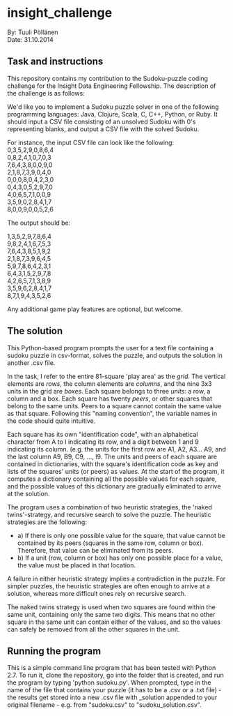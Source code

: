insight_challenge
=================

By: Tuuli Pöllänen<br>
Date: 31.10.2014

<h2>Task and instructions</h2>
This repository contains my contribution to the Sudoku-puzzle coding challenge for the Insight Data Engineering Fellowship. The description of the challenge is as follows:<br>

We'd like you to implement a Sudoku puzzle solver in one of the following programming languages: Java, Clojure, Scala, C, C++, Python, or Ruby. It should input a CSV file consisting of an unsolved Sudoku with 0's representing blanks, and output a CSV file with the solved Sudoku. <br>

For instance, the input CSV file can look like the following:<br>
0,3,5,2,9,0,8,6,4<br>
0,8,2,4,1,0,7,0,3<br>
7,6,4,3,8,0,0,9,0<br>
2,1,8,7,3,9,0,4,0<br>
0,0,0,8,0,4,2,3,0<br>
0,4,3,0,5,2,9,7,0<br>
4,0,6,5,7,1,0,0,9<br>
3,5,9,0,2,8,4,1,7<br>
8,0,0,9,0,0,5,2,6<br>

The output should be:<br>

1,3,5,2,9,7,8,6,4<br>
9,8,2,4,1,6,7,5,3<br>
7,6,4,3,8,5,1,9,2<br>
2,1,8,7,3,9,6,4,5<br>
5,9,7,8,6,4,2,3,1<br>
6,4,3,1,5,2,9,7,8<br>
4,2,6,5,7,1,3,8,9<br>
3,5,9,6,2,8,4,1,7<br>
8,7,1,9,4,3,5,2,6<br>

Any additional game play features are optional, but welcome.

<h2>The solution</h2>

This Python-based program prompts the user for a text file containing a sudoku puzzle in csv-format, solves the puzzle, and outputs the solution in another .csv file. 

In the task, I refer to the entire 81-square 'play area' as the <i>grid</i>. The vertical elements are <i>rows</i>, the column elements are <i>columns</i>, and the nine 3x3 units in the grid are <i>boxes</i>. Each square belongs to three <i>units</i>: a row, a column and a box. Each square has twenty <i>peers</i>, or other squares that belong to the same units. Peers to a square cannot contain the same value as that square. Following this "naming convention", the variable names in the code should quite intuitive. 

Each square has its own "identification code", with an alphabetical character from A to I indicating its row, and a digit between 1 and 9 indicating its column. (e.g. the units for the first row are A1, A2, A3... A9, and the last column A9, B9, C9, ..., I9. The units and peers of each square are contained in dictionaries, with the square's identification code as key and lists of the squares' units (or peers) as values. At the start of the program, it computes a dictionary containing all the possible values for each square, and the possible values of this dictionary are gradually eliminated to arrive at the solution.

The program uses a combination of two heuristic strategies, the 'naked twins'-strategy, and recursive search to solve the puzzle. The heuristic strategies are the following:

 - a) If there is only one possible value for the square, that value cannot be contained by its peers (squares in the same row, column or box). Therefore, that value can be eliminated from its peers.<br>
 - b) If a unit (row, column or box) has only one possible place for a value, the value must be placed in that location.

A failure in either heuristic strategy implies a contradiction in the puzzle. For simpler puzzles, the heuristic strategies are often enough to arrive at a solution, whereas more difficult ones rely on recursive search.

The naked twins strategy is used when two squares are found within the same unit, containing only the same two digits. This means that no other square in the same unit can contain either of the values, and so the values can safely be removed from all the other squares in the unit.

<h2>Running the program</h2>
This is a simple command line program that has been tested with Python 2.7. To run it, clone the repository, go into the folder that is created, and run the program by typing 'python sudoku.py'. When prompted, type in the name of the file that contains your puzzle (it has to be a .csv or a .txt file) - the results get stored into a new .csv file with _solution appended to your original filename - e.g. from "sudoku.csv" to "sudoku_solution.csv". 
